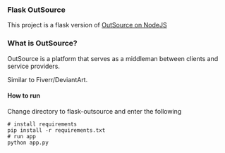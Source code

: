 ### Flask OutSource

This project is a flask version of [OutSource on NodeJS](https://github.com/JDesignEra/outsource)

### What is OutSource?

OutSource is a platform that serves as a middleman between clients and service providers.

Similar to Fiverr/DeviantArt.

#### How to run

Change directory to flask-outsource and enter the following

```
# install requirements
pip install -r requirements.txt
# run app
python app.py
```
